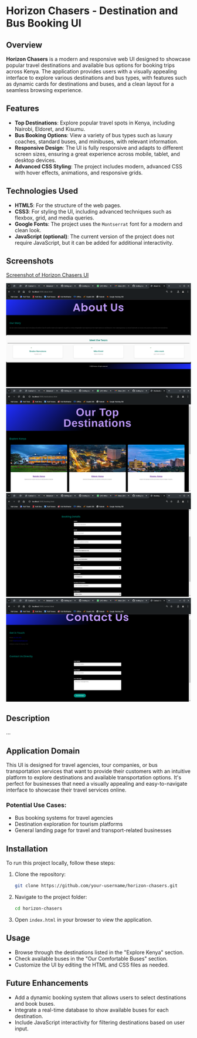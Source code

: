 # Horizon Chasers - Destination and Bus Booking UI

## Overview

**Horizon Chasers** is a modern and responsive web UI designed to showcase popular travel destinations and available bus options for booking trips across Kenya. The application provides users with a visually appealing interface to explore various destinations and bus types, with features such as dynamic cards for destinations and buses, and a clean layout for a seamless browsing experience.

## Features

- **Top Destinations**: Explore popular travel spots in Kenya, including Nairobi, Eldoret, and Kisumu.
- **Bus Booking Options**: View a variety of bus types such as luxury coaches, standard buses, and minibuses, with relevant information.
- **Responsive Design**: The UI is fully responsive and adapts to different screen sizes, ensuring a great experience across mobile, tablet, and desktop devices.
- **Advanced CSS Styling**: The project includes modern, advanced CSS with hover effects, animations, and responsive grids.

## Technologies Used

- **HTML5**: For the structure of the web pages.
- **CSS3**: For styling the UI, including advanced techniques such as flexbox, grid, and media queries.
- **Google Fonts**: The project uses the `Montserrat` font for a modern and clean look.
- **JavaScript (optional)**: The current version of the project does not require JavaScript, but it can be added for additional interactivity.
  
## Screenshots

[Screenshot of Horizon Chasers UI](./output_screenshot.png)


![Screenshot 1](./Screenshot1.png)  
![Screenshot 2](./Screenshot2.png)  
![Screenshot 3](./Screenshot3.png)  
![Screenshot 4](./Screenshot4.png)  

## Description
...


## Application Domain

This UI is designed for travel agencies, tour companies, or bus transportation services that want to provide their customers with an intuitive platform to explore destinations and available transportation options. It's perfect for businesses that need a visually appealing and easy-to-navigate interface to showcase their travel services online.

### Potential Use Cases:
- Bus booking systems for travel agencies
- Destination exploration for tourism platforms
- General landing page for travel and transport-related businesses

## Installation

To run this project locally, follow these steps:

1. Clone the repository:
    ```bash
    git clone https://github.com/your-username/horizon-chasers.git
    ```
2. Navigate to the project folder:
    ```bash
    cd horizon-chasers
    ```
3. Open `index.html` in your browser to view the application.

## Usage

- Browse through the destinations listed in the "Explore Kenya" section.
- Check available buses in the "Our Comfortable Buses" section.
- Customize the UI by editing the HTML and CSS files as needed.

## Future Enhancements

- Add a dynamic booking system that allows users to select destinations and book buses.
- Integrate a real-time database to show available buses for each destination.
- Include JavaScript interactivity for filtering destinations based on user input.
